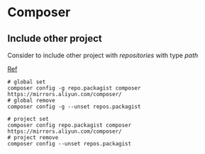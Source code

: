 # Composer

## Include other project

Consider to include other project with *repositories* with type *path*

[Ref](https://getcomposer.org/doc/05-repositories.md#private-packagist)


``` shell
# global set
composer config -g repo.packagist composer https://mirrors.aliyun.com/composer/
# global remove
composer config -g --unset repos.packagist

# project set
composer config repo.packagist composer https://mirrors.aliyun.com/composer/
# project remove
composer config --unset repos.packagist
```
